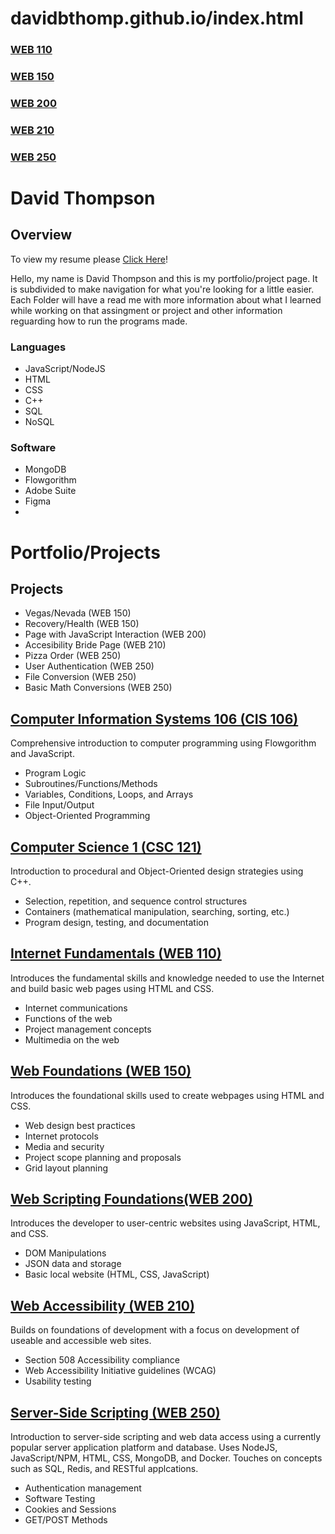 # davidbthomp.github.io/index.html

### [WEB 110](davidbthomp.github.io/web110/index.html)
### [WEB 150](davidbthomp.github.io/web150/index.html)
### [WEB 200](davidbthomp.github.io/web200/index.html)
### [WEB 210](davidbthomp.github.io/web210/index.html)
### [WEB 250](davidbthomp.github.io/web250/index.html)

# David Thompson

## Overview

To view my resume please [Click Here](https://docs.google.com/document/d/1AQ0pDdlSDqzOzDLL1IZ7CjYi5EinBXgaScg1TWG0AFE/edit?usp=sharing)!

Hello, my name is David Thompson and this is my portfolio/project page. It is subdivided to make navigation for what you're looking for a little easier. Each Folder will have a read me with more information about what I learned while working on that assingment or project and other information reguarding how to run the programs made.

### Languages
* JavaScript/NodeJS
* HTML
* CSS
* C++
* SQL
* NoSQL

### Software
* MongoDB
* Flowgorithm
* Adobe Suite
* Figma
* 

# Portfolio/Projects

## Projects 
* Vegas/Nevada (WEB 150)
* Recovery/Health (WEB 150)
* Page with JavaScript Interaction (WEB 200)
* Accesibility Bride Page (WEB 210)
* Pizza Order (WEB 250)
* User Authentication (WEB 250)
* File Conversion (WEB 250)
* Basic Math Conversions (WEB 250)

## [Computer Information Systems 106 (CIS 106)](https://www.harpercollege.edu/catalog/current/courses/csc.php#CSC-121)

Comprehensive introduction to computer programming using Flowgorithm and JavaScript.
* Program Logic
* Subroutines/Functions/Methods
* Variables, Conditions, Loops, and Arrays
* File Input/Output
* Object-Oriented Programming

## [Computer Science 1 (CSC 121)](https://www.harpercollege.edu/catalog/current/courses/csc.php#CSC-121)

Introduction to procedural and Object-Oriented design strategies using C++.
* Selection, repetition, and sequence control structures
* Containers (mathematical manipulation, searching, sorting, etc.)
* Program design, testing, and documentation

## [Internet Fundamentals (WEB 110)](https://www.harpercollege.edu/catalog/current/courses/web.php#WEB-110)

Introduces the fundamental skills and knowledge needed to use the Internet and build basic web pages using HTML and CSS.
* Internet communications
* Functions of the web
* Project management concepts
* Multimedia on the web

## [Web Foundations (WEB 150)](https://www.harpercollege.edu/catalog/current/courses/web.php#WEB-150)

Introduces the foundational skills used to create webpages using HTML and CSS.
* Web design best practices
* Internet protocols
* Media and security
* Project scope planning and proposals
* Grid layout planning

## [Web Scripting Foundations(WEB 200)](https://www.harpercollege.edu/catalog/current/courses/web.php#WEB-200)

Introduces the developer to user-centric websites using JavaScript, HTML, and CSS.
* DOM Manipulations
* JSON data and storage
* Basic local website (HTML, CSS, JavaScript)

## [Web Accessibility (WEB 210)](https://www.harpercollege.edu/catalog/current/courses/web.php#WEB-210)

Builds on foundations of development with a focus on development of useable and accessible web sites.
* Section 508 Accessibility compliance
* Web Accessibility Initiative guidelines (WCAG)
* Usability testing

## [Server-Side Scripting (WEB 250)](https://www.harpercollege.edu/catalog/current/courses/web.php#WEB-250)

Introduction to server-side scripting and web data access using a currently popular server application platform and database. Uses NodeJS, JavaScript/NPM, HTML, CSS, MongoDB, and Docker. Touches on concepts such as SQL, Redis, and RESTful applcations.
* Authentication management
* Software Testing
* Cookies and Sessions
* GET/POST Methods
